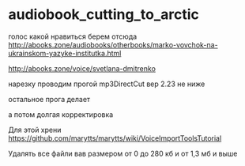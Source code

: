 # audiobook_cutting_to_arctic
голос какой нравиться берем отсюда http://abooks.zone/audiobooks/otherbooks/marko-vovchok-na-ukrainskom-yazyke-institutka.html

http://abooks.zone/voice/svetlana-dmitrenko

нарезку проводим прогой mp3DirectCut вер 2.23 не ниже

остальное прога делает

а потом долгая корректировка

Для этой хрени https://github.com/marytts/marytts/wiki/VoiceImportToolsTutorial

Удалять все файли вав размером от 0 до 280 кб и от 1,3 мб и выше
